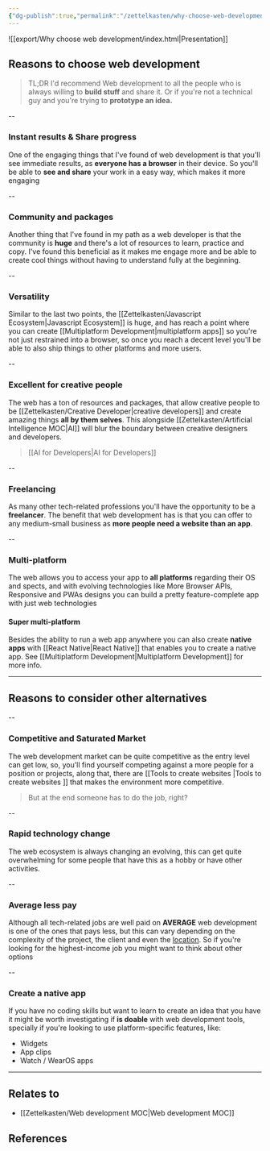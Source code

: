 ```yaml
---
{"dg-publish":true,"permalink":"/zettelkasten/why-choose-web-development/","title":"Why choose web development","tags":["core/tech/web-development","status/done"],"noteIcon":"","created":"2023-10-10T12:55:53.669+01:00"}
---
```



![[export/Why choose web development/index.html|Presentation]]
## Reasons to choose web development

> TL;DR I'd recommend Web development to all the people who is always willing to **build stuff** and share it. Or if you're not a technical guy and you're trying to **prototype an idea.**

--
### Instant results & Share progress

One of the engaging things that I've found  of web development is that you'll see immediate results, as **everyone has a browser** in their device. So you'll be able to **see and share** your work in a easy way, which makes it more engaging

--
### Community and packages

Another thing that I've found in my path as a web developer is that the community is **huge** and there's a lot of resources to learn, practice and copy. I've found this beneficial as it makes me engage more and be able to create cool things without having to understand fully at the beginning.

--
### Versatility 

Similar to the last two points, the [[Zettelkasten/Javascript Ecosystem\|Javascript Ecosystem]] is huge, and has reach a point where you can create [[Multiplatform Development\|multiplatform apps]] so you're not just restrained into a browser, so once you reach a decent level you'll be able to also ship things to other platforms and more users. 

--
### Excellent for creative people

The web has a ton of resources and packages, that allow creative people to be [[Zettelkasten/Creative Developer\|creative developers]] and create amazing things **all by them selves**. This alongside [[Zettelkasten/Artificial Intelligence MOC\|AI]] will blur the boundary between creative designers and developers.

> [[AI for Developers\|AI for Developers]]

--
### Freelancing

As many other tech-related professions you'll have the opportunity to be a **freelancer**. The benefit that web development has is that you can offer to any medium-small business as **more people need a website than an app**.

--
### Multi-platform

The web allows you to access your app to **all platforms** regarding their OS and spects, and with evolving technologies like More Browser APIs, Responsive and PWAs designs you can build a pretty feature-complete app with just web technologies

#### Super multi-platform
Besides the ability to run a web app anywhere you can also create **native apps** with [[React Native\|React Native]] that enables you to create a native app. See [[Multiplatform Development\|Multiplatform Development]] for more info.


---

## Reasons to consider other alternatives

--
### Competitive  and Saturated Market

The web development market can be quite competitive as the entry level can get low, so, you'll find yourself competing against a more people for a position or projects, along that, there are [[Tools to create websites \|Tools to create websites ]] that makes the environment more competitive.

> But at the end someone has to do the job, right?

--
### Rapid technology change

The web ecosystem is always changing an evolving, this can get quite overwhelming for some people that have this as a hobby or have other activities.

--
### Average less pay

Although all tech-related jobs are well paid on **AVERAGE** web development is one of the ones that pays less, but this can vary depending on the complexity of the project, the client and even the [location](https://survey.stackoverflow.co/2023/#section-salary-salary-by-developer-type). So if you're looking for the highest-income job you might want to think about other options

--
### Create a native app

If you have no coding skills but want to learn to create an idea that you have it might be worth investigating if **is doable** with web development tools, specially if you're looking to use platform-specific features, like: 

- Widgets
- App clips
- Watch / WearOS apps


---
## Relates to
- [[Zettelkasten/Web development MOC\|Web development MOC]]
## References

